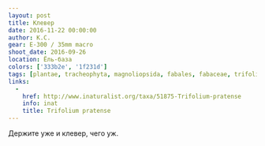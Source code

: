 ```yaml
---
layout: post
title: Клевер
date: 2016-11-22 00:00:00
author: К.С.
gear: E-300 / 35mm macro
shoot_date: 2016-09-26
location: Ёль-база
colors: ['333b2e', '1f231d']
tags: [plantae, tracheophyta, magnoliopsida, fabales, fabaceae, trifolium, trifolium pratense]
links:
  -
    href: http://www.inaturalist.org/taxa/51875-Trifolium-pratense
    info: inat
    title: Trifolium pratense
---
```


Держите уже и клевер, чего уж.
